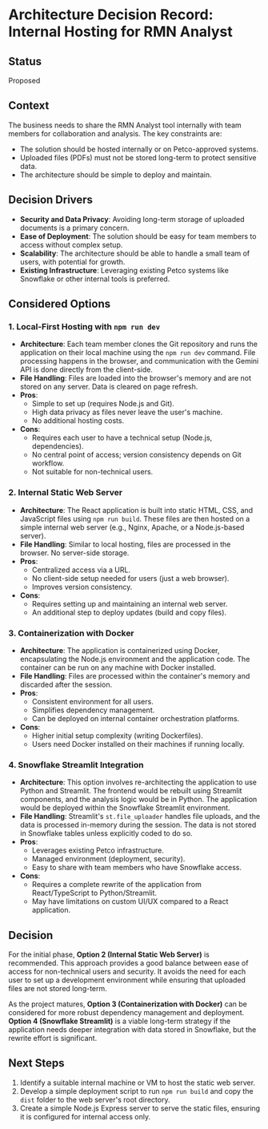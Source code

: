 
# Architecture Decision Record: Internal Hosting for RMN Analyst

## Status

Proposed

## Context

The business needs to share the RMN Analyst tool internally with team members for collaboration and analysis. The key constraints are:
- The solution should be hosted internally or on Petco-approved systems.
- Uploaded files (PDFs) must not be stored long-term to protect sensitive data.
- The architecture should be simple to deploy and maintain.

## Decision Drivers

- **Security and Data Privacy**: Avoiding long-term storage of uploaded documents is a primary concern.
- **Ease of Deployment**: The solution should be easy for team members to access without complex setup.
- **Scalability**: The architecture should be able to handle a small team of users, with potential for growth.
- **Existing Infrastructure**: Leveraging existing Petco systems like Snowflake or other internal tools is preferred.

## Considered Options

### 1. Local-First Hosting with `npm run dev`

- **Architecture**: Each team member clones the Git repository and runs the application on their local machine using the `npm run dev` command. File processing happens in the browser, and communication with the Gemini API is done directly from the client-side.
- **File Handling**: Files are loaded into the browser's memory and are not stored on any server. Data is cleared on page refresh.
- **Pros**:
    - Simple to set up (requires Node.js and Git).
    - High data privacy as files never leave the user's machine.
    - No additional hosting costs.
- **Cons**:
    - Requires each user to have a technical setup (Node.js, dependencies).
    - No central point of access; version consistency depends on Git workflow.
    - Not suitable for non-technical users.

### 2. Internal Static Web Server

- **Architecture**: The React application is built into static HTML, CSS, and JavaScript files using `npm run build`. These files are then hosted on a simple internal web server (e.g., Nginx, Apache, or a Node.js-based server).
- **File Handling**: Similar to local hosting, files are processed in the browser. No server-side storage.
- **Pros**:
    - Centralized access via a URL.
    - No client-side setup needed for users (just a web browser).
    - Improves version consistency.
- **Cons**:
    - Requires setting up and maintaining an internal web server.
    - An additional step to deploy updates (build and copy files).

### 3. Containerization with Docker

- **Architecture**: The application is containerized using Docker, encapsulating the Node.js environment and the application code. The container can be run on any machine with Docker installed.
- **File Handling**: Files are processed within the container's memory and discarded after the session.
- **Pros**:
    - Consistent environment for all users.
    - Simplifies dependency management.
    - Can be deployed on internal container orchestration platforms.
- **Cons**:
    - Higher initial setup complexity (writing Dockerfiles).
    - Users need Docker installed on their machines if running locally.

### 4. Snowflake Streamlit Integration

- **Architecture**: This option involves re-architecting the application to use Python and Streamlit. The frontend would be rebuilt using Streamlit components, and the analysis logic would be in Python. The application would be deployed within the Snowflake Streamlit environment.
- **File Handling**: Streamlit's `st.file_uploader` handles file uploads, and the data is processed in-memory during the session. The data is not stored in Snowflake tables unless explicitly coded to do so.
- **Pros**:
    - Leverages existing Petco infrastructure.
    - Managed environment (deployment, security).
    - Easy to share with team members who have Snowflake access.
- **Cons**:
    - Requires a complete rewrite of the application from React/TypeScript to Python/Streamlit.
    - May have limitations on custom UI/UX compared to a React application.

## Decision

For the initial phase, **Option 2 (Internal Static Web Server)** is recommended. This approach provides a good balance between ease of access for non-technical users and security. It avoids the need for each user to set up a development environment while ensuring that uploaded files are not stored long-term.

As the project matures, **Option 3 (Containerization with Docker)** can be considered for more robust dependency management and deployment. **Option 4 (Snowflake Streamlit)** is a viable long-term strategy if the application needs deeper integration with data stored in Snowflake, but the rewrite effort is significant.

## Next Steps

1.  Identify a suitable internal machine or VM to host the static web server.
2.  Develop a simple deployment script to run `npm run build` and copy the `dist` folder to the web server's root directory.
3.  Create a simple Node.js Express server to serve the static files, ensuring it is configured for internal access only.
